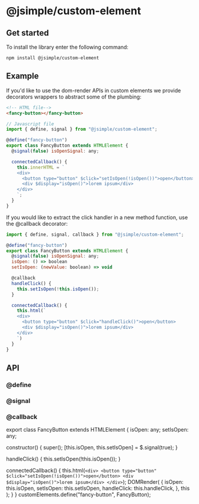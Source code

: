 # @jsimple/custom-element

## Get started
To install the library enter the following command:

```
npm install @jsimple/custom-element
```


## Example

If you'd like to use the dom-render APIs in custom elements we provide decorators wrappers to abstract some of the plumbing:

```html
<!-- HTML file-->
<fancy-button></fancy-button>
```

```javascript
// Javascript file
import { define, signal } from "@jsimple/custom-element";

@define("fancy-button")
export class FancyButton extends HTMLElement {
  @signal(false) isOpenSignal: any;

  connectedCallback() {
    this.innerHTML = `
    <div>
      <button type="button" $click="setIsOpen(!isOpen())">open</button>
      <div $display="isOpen()">lorem ipsum</div>
    </div>
    `;
  }
}
```
If you would like to extract the click handler in a new method function, use the @callback decorator:

```javascript
import { define, signal, callback } from "@jsimple/custom-element";

@define("fancy-button")
export class FancyButton extends HTMLElement {
  @signal(false) isOpenSignal: any;
  isOpen: () => boolean
  setIsOpen: (newValue: boolean) => void

  @callback
  handleClick() {
    this.setIsOpen(!this.isOpen());
  }

  connectedCallback() {
    this.html(`
    <div>
      <button type="button" $click="handleClick()">open</button>
      <div $display="isOpen()">lorem ipsum</div>
    </div>
    `)
  }
}

```

## API

### @define

### @signal

### @callback


export class FancyButton extends HTMLElement {
  isOpen: any;
  setIsOpen: any;

  constructor() {
    super();
    [this.isOpen, this.setIsOpen] = $.signal(true);
  }

  handleClick() {
    this.setIsOpen(!this.isOpen());
  }

  connectedCallback() {
    this.html(`
    <div>
    <button type="button" $click="setIsOpen(!isOpen())">open</button>
    <div $display="isOpen()">lorem ipsum</div>
    </div>
    `);
    DOMRender(
      {
        isOpen: this.isOpen,
        setIsOpen: this.setIsOpen,
        handleClick: this.handleClick,
      },
      this
    );
  }
}
customElements.define("fancy-button", FancyButton);
